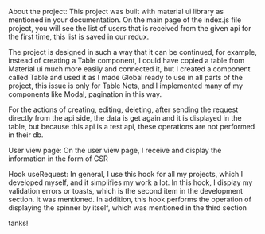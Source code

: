 About the project:
This project was built with material ui library as mentioned in your documentation.
On the main page of the index.js file project, you will see the list of users that is received from the given api for the first time, this list is saved in our redux.

The project is designed in such a way that it can be continued, for example, instead of creating a Table component, I could have copied a table from Material ui much more easily and connected it, but I created a component called Table and used it as I made Global ready to use in all parts of the project, this issue is only for Table Nets, and I implemented many of my components like Modal, pagination in this way.

For the actions of creating, editing, deleting, after sending the request directly from the api side, the data is get again and it is displayed in the table, but because this api is a test api, these operations are not performed in their db.

User view page:
On the user view page, I receive and display the information in the form of CSR

Hook useRequest:
In general, I use this hook for all my projects, which I developed myself, and it simplifies my work a lot. In this hook, I display my validation errors or toasts, which is the second item in the development section. It was mentioned. In addition, this hook performs the operation of displaying the spinner by itself, which was mentioned in the third section

tanks!
